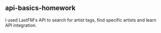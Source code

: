 ## api-basics-homework
 I used LastFM's API to search for artist tags, find specific artists and learn API integration.
